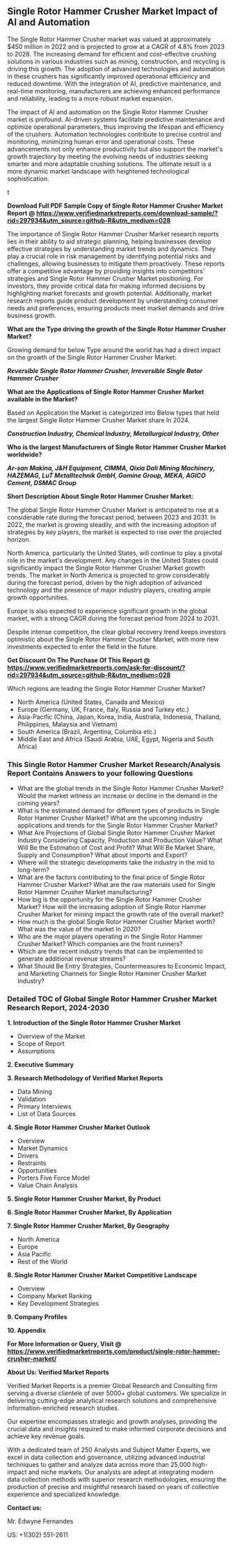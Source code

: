 <h2>Single Rotor Hammer Crusher Market Impact of AI and Automation</h2><p>The Single Rotor Hammer Crusher market was valued at approximately $450 million in 2022 and is projected to grow at a CAGR of 4.8% from 2023 to 2028. The increasing demand for efficient and cost-effective crushing solutions in various industries such as mining, construction, and recycling is driving this growth. The adoption of advanced technologies and automation in these crushers has significantly improved operational efficiency and reduced downtime. With the integration of AI, predictive maintenance, and real-time monitoring, manufacturers are achieving enhanced performance and reliability, leading to a more robust market expansion.</p><p>The impact of AI and automation on the Single Rotor Hammer Crusher market is profound. AI-driven systems facilitate predictive maintenance and optimize operational parameters, thus improving the lifespan and efficiency of the crushers. Automation technologies contribute to precise control and monitoring, minimizing human error and operational costs. These advancements not only enhance productivity but also support the market's growth trajectory by meeting the evolving needs of industries seeking smarter and more adaptable crushing solutions. The ultimate result is a more dynamic market landscape with heightened technological sophistication.</p>t</p><p id="" class=""><strong>Download Full PDF Sample Copy of Single Rotor Hammer Crusher Market Report @ <a href="https://www.verifiedmarketreports.com/download-sample/?rid=297934&utm_source=github-R&utm_medium=028" target="_blank">https://www.verifiedmarketreports.com/download-sample/?rid=297934&utm_source=github-R&utm_medium=028</a></strong></p><p>The importance of&nbsp;Single Rotor Hammer Crusher Market research reports lies in their ability to aid strategic planning, helping businesses develop effective strategies by understanding market trends and dynamics. They play a crucial role in risk management by identifying potential risks and challenges, allowing businesses to mitigate them proactively. These reports offer a competitive advantage by providing insights into competitors' strategies and Single Rotor Hammer Crusher Market positioning. For investors, they provide critical data for making informed decisions by highlighting market forecasts and growth potential. Additionally, market research reports guide product development by understanding consumer needs and preferences, ensuring products meet market demands and drive business growth.</p><p><strong>What are the&nbsp;Type driving the growth of the Single Rotor Hammer Crusher Market?</strong></p><p id="" class="">Growing demand for below Type around the world has had a direct impact on the growth of the Single Rotor Hammer Crusher Market:</p><em><strong>Reversible Single Rotor Hammer Crusher, Irreversible Single Rotor Hammer Crusher</strong></em></p><strong>What are the&nbsp;Applications&nbsp;of Single Rotor Hammer Crusher Market available in the Market?</strong></p><p id="" class="">Based on Application the Market is categorized into Below types that held the largest Single Rotor Hammer Crusher Market share In 2024.</p><em><strong>Construction Industry, Chemical Industry, Metallurgical Industry, Other</strong></em></p><strong>Who is the largest Manufacturers of Single Rotor Hammer Crusher Market worldwide?</strong></p><p><em><strong>Ar-san Makina, J&H Equipment, CIMMA, Qixia Dali Mining Machinery, HAZEMAG, LuT Metalltechnik GmbH, Gomine Group, MEKA, AGICO Cement, DSMAC Group</strong></em></p><p id="" class=""><strong>Short Description About Single Rotor Hammer Crusher Market:</strong></p><p>The global Single Rotor Hammer Crusher Market is anticipated to rise at a considerable rate during the forecast period, between 2023 and 2031. In 2022, the market is growing steadily, and with the increasing adoption of strategies by key players, the market is expected to rise over the projected horizon.</p><p>North America, particularly the United States, will continue to play a pivotal role in the market's development. Any changes in the United States could significantly impact the Single Rotor Hammer Crusher Market growth trends. The market in North America is projected to grow considerably during the forecast period, driven by the high adoption of advanced technology and the presence of major industry players, creating ample growth opportunities.</p><p>Europe is also expected to experience significant growth in the global market, with a strong CAGR during the forecast period from 2024 to 2031.</p><p>Despite intense competition, the clear global recovery trend keeps investors optimistic about the Single Rotor Hammer Crusher Market, with more new investments expected to enter the field in the future.</p><p id="" class=""><strong>Get Discount On The Purchase Of This Report @ <a href="https://www.verifiedmarketreports.com/ask-for-discount/?rid=297934&utm_source=github-R&utm_medium=028" target="_blank">https://www.verifiedmarketreports.com/ask-for-discount/?rid=297934&utm_source=github-R&utm_medium=028</a></strong></p>Which regions are leading the Single Rotor Hammer Crusher Market?</p><ul><li>North America (United States, Canada and Mexico)</li><li>Europe (Germany, UK, France, Italy, Russia and Turkey etc.)</li><li>Asia-Pacific (China, Japan, Korea, India, Australia, Indonesia, Thailand, Philippines, Malaysia and Vietnam)</li><li>South America (Brazil, Argentina, Columbia etc.)</li><li>Middle East and Africa (Saudi Arabia, UAE, Egypt, Nigeria and South Africa)</li></ul><h3 id="" class="">This Single Rotor Hammer Crusher Market Research/Analysis Report Contains Answers to your following Questions</h3><ul><li>What are the global trends in the Single Rotor Hammer Crusher Market? Would the market witness an increase or decline in the demand in the coming years?</li><li>What is the estimated demand for different types of products in Single Rotor Hammer Crusher Market? What are the upcoming industry applications and trends for the Single Rotor Hammer Crusher Market?</li><li>What Are Projections of Global Single Rotor Hammer Crusher Market Industry Considering Capacity, Production and Production Value? What Will Be the Estimation of Cost and Profit? What Will Be Market Share, Supply and Consumption? What about imports and Export?</li><li>Where will the strategic developments take the industry in the mid to long-term?</li><li>What are the factors contributing to the final price of Single Rotor Hammer Crusher Market? What are the raw materials used for Single Rotor Hammer Crusher Market manufacturing?</li><li>How big is the opportunity for the Single Rotor Hammer Crusher Market? How will the increasing adoption of Single Rotor Hammer Crusher Market for mining impact the growth rate of the overall market?</li><li>How much is the global Single Rotor Hammer Crusher Market worth? What was the value of the market In 2020?</li><li>Who are the major players operating in the Single Rotor Hammer Crusher Market? Which companies are the front runners?</li><li>Which are the recent industry trends that can be implemented to generate additional revenue streams?</li><li>What Should Be Entry Strategies, Countermeasures to Economic Impact, and Marketing Channels for Single Rotor Hammer Crusher Market Industry?</li></ul><h3 id="" class="">Detailed TOC of Global Single Rotor Hammer Crusher Market Research Report, 2024-2030</h3><p id="" class=""><strong>1. Introduction of the Single Rotor Hammer Crusher Market</strong></p><ul><li>Overview of the Market</li><li>Scope of Report</li><li>Assumptions</li></ul><p id="" class=""><strong>2. Executive Summary</strong></p><p id="" class=""><strong>3. Research Methodology of Verified Market Reports</strong></p><ul><li>Data Mining</li><li>Validation</li><li>Primary Interviews</li><li>List of Data Sources</li></ul><p id="" class=""><strong>4. Single Rotor Hammer Crusher Market Outlook</strong></p><ul><li>Overview</li><li>Market Dynamics</li><li>Drivers</li><li>Restraints</li><li>Opportunities</li><li>Porters Five Force Model</li><li>Value Chain Analysis</li></ul><p id="" class=""><strong>5. Single Rotor Hammer Crusher Market, By Product</strong></p><p id="" class=""><strong>6. Single Rotor Hammer Crusher Market, By Application</strong></p><p id="" class=""><strong>7. Single Rotor Hammer Crusher Market, By Geography</strong></p><ul><li>North America</li><li>Europe</li><li>Asia Pacific</li><li>Rest of the World</li></ul><p id="" class=""><strong>8. Single Rotor Hammer Crusher Market Competitive Landscape</strong></p><ul><li>Overview</li><li>Company Market Ranking</li><li>Key Development Strategies</li></ul><p id="" class=""><strong>9. Company Profiles</strong></p><p id="" class=""><strong>10. Appendix</strong></p><p id="" class=""><strong>For More Information or Query, Visit @ <a href="https://www.verifiedmarketreports.com/product/single-rotor-hammer-crusher-market/" target="_blank">https://www.verifiedmarketreports.com/product/single-rotor-hammer-crusher-market/</a></strong></p><p id="" class=""><strong>About Us: Verified Market Reports</strong></p><p id="" class="">Verified Market Reports is a premier Global Research and Consulting firm serving a diverse clientele of over 5000+ global customers. We specialize in delivering cutting-edge analytical research solutions and comprehensive information-enriched research studies.</p><p id="" class="">Our expertise encompasses strategic and growth analyses, providing the crucial data and insights required to make informed corporate decisions and achieve key revenue goals.</p><p id="" class="">With a dedicated team of 250 Analysts and Subject Matter Experts, we excel in data collection and governance, utilizing advanced industrial techniques to gather and analyze data across more than 25,000 high-impact and niche markets. Our analysts are adept at integrating modern data collection methods with superior research methodologies, ensuring the production of precise and insightful research based on years of collective experience and specialized knowledge.</p><p id="" class=""><strong>Contact us:</strong></p><p id="" class="">Mr. Edwyne Fernandes</p><p id="" class="">US: +1(302) 551-2611</p>